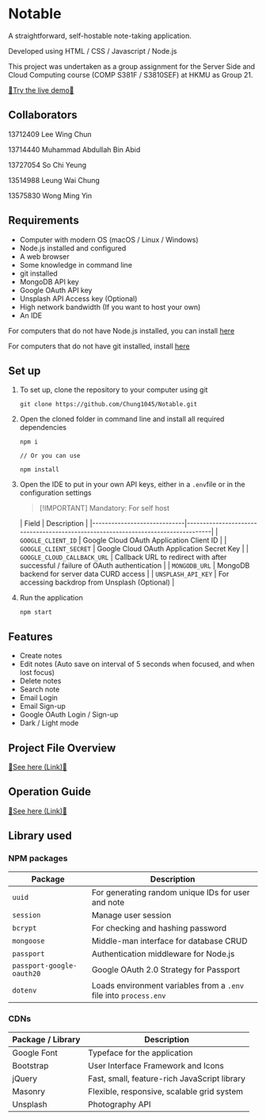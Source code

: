 # Notable

A straightforward, self-hostable note-taking application.

Developed using HTML / CSS / Javascript / Node.js

This project was undertaken as a group assignment for the Server Side and Cloud Computing course (COMP S381F / S3810SEF)
at HKMU as Group 21.

[🔗Try the live demo🔗](https://notable-q2ja.onrender.com)

## Collaborators

13712409 Lee Wing Chun

13714440
Muhammad Abdullah Bin Abid

13727054 So Chi Yeung

13514988 Leung Wai Chung

13575830 Wong Ming Yin

## Requirements

- Computer with modern OS (macOS / Linux / Windows)
- Node.js installed and configured
- A web browser
- Some knowledge in command line
- git installed
- MongoDB API key
- Google OAuth API key
- Unsplash API Access key (Optional)
- High network bandwidth (If you want to host your own)
- An IDE

For computers that do not have Node.js installed, you can install [here](https://nodejs.org/en)

For computers that do not have git installed, install [here](https://git-scm.com/)

## Set up

1. To set up, clone the repository to your computer using git

    ```
    git clone https://github.com/Chung1045/Notable.git
    ```

2. Open the cloned folder in command line and install all required dependencies

    ```
    npm i
    
    // Or you can use
    
    npm install
    ```

3. Open the IDE to put in your own API keys, either in a `.env`file or in the configuration settings
   > [!IMPORTANT] Mandatory: For self host

   | Field                       | Description                                                                      |
       |-----------------------------|----------------------------------------------------------------------------------|
   | `GOOGLE_CLIENT_ID`          | Google Cloud OAuth Application Client ID                                         |
   | `GOOGLE_CLIENT_SECRET`      | Google Cloud OAuth Application Secret Key                                        |
   | `GOOGLE_CLOUD_CALLBACK_URL` | Callback URL to redirect with after successful / failure of OAuth authentication |
   | `MONGODB_URL`               | MongoDB backend for server data CURD access                                      |
   | `UNSPLASH_API_KEY`          | For accessing backdrop from Unsplash (Optional)                                  |

4. Run the application

    ```
    npm start
    ```

## Features

- Create notes
- Edit notes (Auto save on interval of 5 seconds when focused, and when lost focus)
- Delete notes
- Search note
- Email Login
- Email Sign-up
- Google OAuth Login / Sign-up
- Dark / Light mode

## Project File Overview

[🔗See here (Link)🔗](docs/projectFileOverview.md)

## Operation Guide

[🔗See here (Link)🔗](docs/operationGuide.md)

## Library used

### NPM packages

| Package                   | Description                                                       |
|---------------------------|-------------------------------------------------------------------|
| `uuid`                    | For generating random unique IDs for user and note                |
| `session`                 | Manage user session                                               |
| `bcrypt`                  | For checking and hashing password                                 |
| `mongoose`                | Middle-man interface for database CRUD                            |
| `passport`                | Authentication middleware for Node.js                             |
| `passport-google-oauth20` | Google OAuth 2.0 Strategy for Passport                            |
| `dotenv`                  | Loads environment variables from a `.env` file into `process.env` |

### CDNs

| Package / Library | Description                                         |
|-------------------|-----------------------------------------------------|
| Google Font       | Typeface for the application                        |
| Bootstrap         | User Interface Framework and Icons                  |
| jQuery            | Fast, small, feature-rich JavaScript library        |
| Masonry           | Flexible, responsive, scalable grid system          |
| Unsplash          | Photography API                                     |